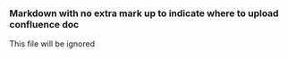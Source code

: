 ### Markdown with no extra mark up to indicate where to upload confluence doc

This file will be ignored